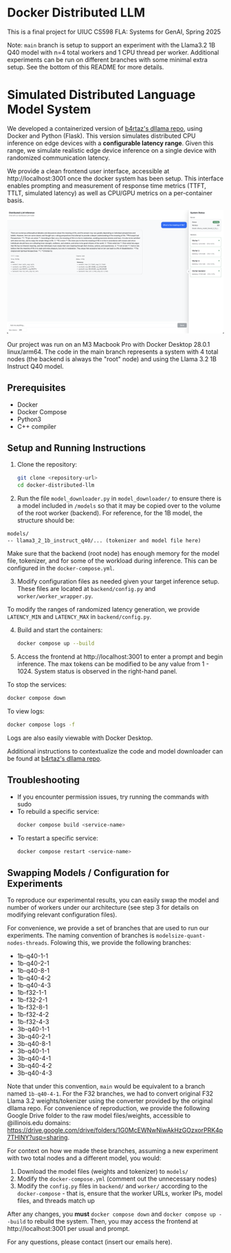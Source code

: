 # Docker Distributed LLM
This is a final project for UIUC CS598 FLA: Systems for GenAI, Spring 2025

Note: `main` branch is setup to support an experiment with the Llama3.2 1B Q40 model with n=4 total workers and 1 CPU thread per worker. Additional experiments can be run on different branches with some minimal extra setup. See the bottom of this README for more details.

# Simulated Distributed Language Model System

We developed a containerized version of [b4rtaz's dllama repo](https://github.com/b4rtaz/distributed-llama), using Docker and Python (Flask). This version simulates distributed CPU inference on edge devices with a **configurable latency range**. Given this range, we simulate realistic edge device inference on a single device with randomized communication latency. 

We provide a clean frontend user interface, accessible at http://localhost:3001 once the docker system has been setup. This interface enables prompting and measurement of response time metrics (TTFT, TTLT, simulated latency) as well as CPU/GPU metrics on a per-container basis. 

![Frontend Image Example](frontend-example.png)

Our project was run on an M3 Macbook Pro with Docker Desktop 28.0.1 linux/arm64. The code in the main branch represents a system with 4 total nodes (the backend is always the "root" node) and using the Llama 3.2 1B Instruct Q40 model. 

## Prerequisites
- Docker
- Docker Compose
- Python3
- C++ compiler

## Setup and Running Instructions

1. Clone the repository:
   ```bash
   git clone <repository-url>
   cd docker-distributed-llm
   ```

2. Run the file `model_downloader.py` in `model_downloader/` to ensure there is a model included in `/models` so that it may be copied over to the volume of the root worker (backend). For reference, for the 1B model, the structure should be:

```
models/
-- llama3_2_1b_instruct_q40/... (tokenizer and model file here)
```

Make sure that the backend (root node) has enough memory for the model file, tokenizer, and for some of the workload during inference. This can be configured in the `docker-compose.yml`. 

3. Modify configuration files as needed given your target inference setup. These files are located at `backend/config.py` and `worker/worker_wrapper.py`.

To modify the ranges of randomized latency generation, we provide `LATENCY_MIN` and `LATENCY_MAX` in `backend/config.py`. 

4. Build and start the containers:
   ```bash
   docker compose up --build
   ```

5. Access the frontend at http://localhost:3001 to enter a prompt and begin inference. The max tokens can be modified to be any value from 1 -  1024. System status is observed in the right-hand panel. 

To stop the services:
   ```bash
   docker compose down
   ```

To view logs:
   ```bash
   docker compose logs -f
   ```

Logs are also easily viewable with Docker Desktop. 

Additional instructions to contextualize the code and model downloader can be found at [b4rtaz's dllama repo](https://github.com/b4rtaz/distributed-llama).

## Troubleshooting

- If you encounter permission issues, try running the commands with sudo
- To rebuild a specific service:
  ```bash
  docker compose build <service-name>
  ```
- To restart a specific service:
  ```bash
  docker compose restart <service-name>
  ```

## Swapping Models / Configuration for Experiments

To reproduce our experimental results, you can easily swap the model and number of workers under our architecture (see step 3 for details on modifying relevant configuration files). 

For convenience, we provide a set of branches that are used to run our experiments. The naming convention of branches is `modelsize-quant-nodes-threads`. Folowing this, we provide the following branches: 
- 1b-q40-1-1 
- 1b-q40-2-1 
- 1b-q40-8-1 
- 1b-q40-4-2 
- 1b-q40-4-3
- 1b-f32-1-1
- 1b-f32-2-1
- 1b-f32-8-1
- 1b-f32-4-2
- 1b-f32-4-3
- 3b-q40-1-1
- 3b-q40-2-1
- 3b-q40-8-1
- 3b-q40-1-1
- 3b-q40-4-1
- 3b-q40-4-2
- 3b-q40-4-3

Note that under this convention, `main` would be equivalent to a branch named `1b-q40-4-1`. For the F32 branches, we had to convert original F32 Llama 3.2 weights/tokenizer using the converter provided by the original dllama repo. For convenience of reproduction, we provide the following Google Drive folder to the raw model files/weights, accessible to @illinois.edu domains: https://drive.google.com/drive/folders/1G0McEWNwNiwAkHzGOzxorPRK4p7THlNY?usp=sharing. 

For context on how we made these branches, assuming a new experiment with two total nodes and a different model, you would:
1. Download the model files (weights and tokenizer) to `models/`
2.  Modify the `docker-compose.yml` (comment out the unnecessary nodes)
3. Modify the `config.py` files in `backend/` and `worker/` according to the `docker-compose` - that is, ensure that the worker URLs, worker IPs, model files, and threads match up

After any changes, you **must** `docker compose down` and `docker compose up --build` to rebuild the system. Then, you may access the frontend at http://localhost:3001 per usual and prompt. 

For any questions, please contact (insert our emails here).
